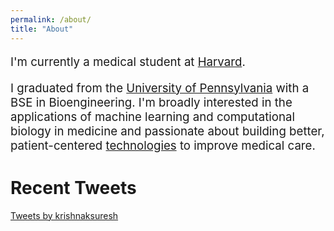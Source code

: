 ```yaml
---
permalink: /about/
title: "About"
---
```

<p style="font-size:14pt">I'm currently a medical student at <a href="https://hms.harvard.edu/">Harvard</a>.</p>

<p style="font-size:14pt">I graduated from the <a href="https://www.upenn.edu/">University of Pennsylvania</a> with a BSE in Bioengineering. I'm broadly interested in the applications of machine learning and computational biology in medicine and passionate about building better, patient-centered <a href="/projects">technologies</a> to improve medical care.</p>

# Recent Tweets
<a class="twitter-timeline" data-lang="en" data-height="800" data-theme="light" href="https://twitter.com/krishnaksuresh">Tweets by krishnaksuresh</a> <script async src="https://platform.twitter.com/widgets.js" charset="utf-8"></script>